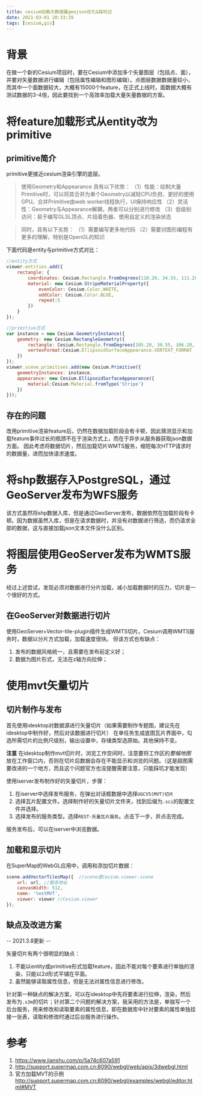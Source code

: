 ```yaml
---
title: cesium加载大数据量geojson优化&踩坑记
date: 2021-03-01 20:33:39
tags: [cesium,gis]
---
```

# 背景

在做一个新的Cesium项目时，要在Cesium中添加多个矢量图层（包括点、面），并要对矢量数据进行编辑（包括属性编辑和图形编辑）。点图层数据数据量较小，而其中一个面数据较大，大概有15000个feature，在正式上线时，面数据大概有测试数据的3-4倍，因此要找到一个高效率加载大量矢量数据的方案。

# 将feature加载形式从entity改为primitive

## primitive简介

primitive更接近cesium渲染引擎的底层。
>使用Geometry和Appearance 具有以下优势：
>（1）性能：绘制大量Primitive时，可以将其合并为单个Geometry以减轻CPU负担、更好的使用GPU。合并Primitive由web worker线程执行，UI保持响应性
>（2）灵活性：Geometry与Appearance解耦，两者可以分别进行修改
>（3）低级别访问：易于编写GLSL顶点、片段着色器、使用自定义的渲染状态

>同时，具有以下劣势：
（1）需要编写更多地代码
（2）需要对图形编程有更多的理解，特别是OpenGL的知识

下面代码是entity与primitive方式对比：
```javascript
//entity方式
viewer.entities.add({
    rectangle: {
        coordinates: Cesium.Rectangle.fromDegrees(110.20, 34.55, 111.20, 35.55),
        material: new Cesium.StripeMaterialProperty({
            evenColor: Cesium.Color.WHITE,
            oddColor: Cesium.Color.BLUE,
            repeat:5
        })
    }
});

//primitive方式
var instance = new Cesium.GeometryInstance({
    geometry: new Cesium.RectangleGeometry({
        rectangle: Cesium.Rectangle.fromDegrees(105.20, 30.55, 106.20, 31.55),
        vertexFormat:Cesium.EllipsoidSurfaceAppearance.VERTEXT_FORMAT
    })
});
viewer.scene.primitives.add(new Cesium.Primitive({
    geometryInstances: instance,
    appearance: new Cesium.EllipsoidSurfaceAppearance({
        material:Cesium.Material.fromType('Stripe')
    })
}));
```

## 存在的问题

改用primitive渲染feature后，仍然在数据加载阶段会有卡顿，因此猜测显示和加载feature事件过长的瓶颈不在于渲染方式上，而在于异步从服务器获取json数据方面。
因此考虑将数据切片，然后加载切片WMTS服务，缩短每次HTTP请求时的数据量，进而加快请求速度。

# 将shp数据存入PostgreSQL，通过GeoServer发布为WFS服务

该方式虽然将shp数据入库，但是通过GeoServer发布，数据依然在加载阶段有卡顿。因为数据虽然入库，但是在请求数据时，并没有对数据进行筛选，而仍请求全部的数据，这与直接加载json文本文件没什么区别。

# 将图层使用GeoServer发布为WMTS服务

经过上述尝试，发现必须对数据进行分片加载，减小加载数据时的压力，切片是一个很好的方式。

## 在GeoServer对数据进行切片

使用GeoServer+Vector-tile-plugin插件生成WMTS切片。Cesium调用WMTS服务时，数据以分片方式加载，加载速度很快。
但该方式也有缺点：
1. 发布的数据风格统一，且需要在发布前定义好；
2. 数据为图片形式，无法在z轴方向拉伸；

# 使用mvt矢量切片

## 切片制作与发布

首先使用idesktop对数据源进行矢量切片（如果需要制作专题图，建议先在idesktop中制作好，然后对该数据进行切片）
在单任务生成底图瓦片界面中，勾选所需切片的比例尺级别，输出设置中，存储类型选原始。其他保持不变。

**注意**
在idesktop制作mvt切片时，浏览工作空间时，注意要将工作区的*整幅地图*放在工作窗口内，否则在切片后数据会存在不能显示和浏览的问题。（这是超图需要改进的一个地方，而且这个问题官方也没提醒需要注意，只能踩坑才能发现）

使用iserver发布制作好的矢量切片，步骤：
1. 在iserver中选择发布服务，在弹出对话框数据中选择`UGCV5(MVT)切片`
2. 选择瓦片配置文件。选择制作好的矢量切片文件夹，找到后缀为`.sci`的配置文件并选择。
3. 选择发布的服务类型。选择`REST-矢量瓦片服务`。点击下一步，并点击完成。

服务发布后，可以在iserver中浏览数据。

## 加载和显示切片

在SuperMap的WebGL应用中，调用和添加切片数据：
```javascript
scene.addVectorTilesMap({  //scene是Cesium.viewer.scene
    url: url, //服务地址
    canvasWidth: 512,
    name: 'testMVT',
    viewer: viewer //Cesium.viewer
});
```
## 缺点及改进方案

-- 2021.3.8更新 --

矢量切片有两个很明显的缺点：
1. 不能以entity或primitive形式加载feature，因此不能对每个要素进行单独的渲染，只能以2d形式平铺在平面。
2. 虽然能够读取属性信息，但是无法对属性信息进行修改。

针对第一种缺点的解决方案，可以在idesktop中先将要素进行拉伸，渲染，然后发布为`.s3m`的切片；针对第二个问题的解决方案，我采用的方法是，单独写一个后台服务，用来修改和读取要素的属性信息，即在数据库中针对要素的属性单独挂接一张表，读取和修改时通过后台服务进行操作。

# 参考

1. https://www.jianshu.com/p/5a74c607a591
2. http://support.supermap.com.cn:8090/webgl/web/apis/3dwebgl.html
3. 官方加载MVT的示例 http://support.supermap.com.cn:8090/webgl/examples/webgl/editor.html#MVT